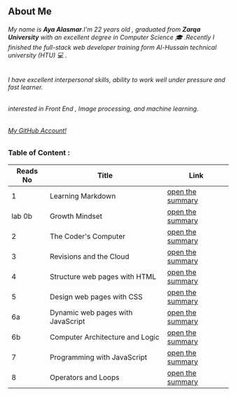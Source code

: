 ## About Me 
###### My name is ***Aya Alasmar***.I'm 22 years old , graduated from **Zarqa University** with an excellent degree in Computer Science :mortar_board: .Recently I finished the full-stack web developer training form Al-Hussain technical university (HTU) :computer: .
###### I have excellent interpersonal skills, ability to work well under pressure and fast learner.
###### interested in Front End , Image processing, and machine learning.


###### [My GitHub Account!](https://github.com/aya-alasmar)

### Table of Content :

Reads No | Title  | Link
-------|-------------|---------
1 | Learning Markdown | [open the summary](https://aya-alasmar.github.io/reading-notes/LearningMarkdown)
lab 0b | Growth Mindset | [open the summary](https://aya-alasmar.github.io/reading-notes/mindset)
2 | The Coder's Computer |[open the summary](https://aya-alasmar.github.io/reading-notes/read2)
3 | Revisions and the Cloud |[open the summary](https://aya-alasmar.github.io/reading-notes/read3)
4 | Structure web pages with HTML|[open the summary](https://aya-alasmar.github.io/reading-notes/read4)
5 | Design web pages with CSS |[open the summary](https://aya-alasmar.github.io/reading-notes/read5)
6a | Dynamic web pages with JavaScript | [open the summary](https://aya-alasmar.github.io/reading-notes/read6a)
6b | Computer Architecture and Logic | [open the summary](https://aya-alasmar.github.io/reading-notes/read6b)
7 | Programming with JavaScript | [open the summary](https://aya-alasmar.github.io/reading-notes/read7)
8 | Operators and Loops | [open the summary](https://aya-alasmar.github.io/reading-notes/read8)